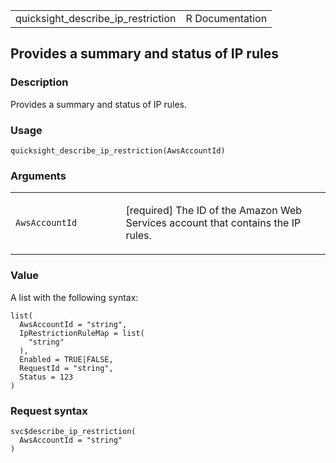 <table style="width: 100%;">
<tbody>
<tr class="odd">
<td>quicksight_describe_ip_restriction</td>
<td style="text-align: right;">R Documentation</td>
</tr>
</tbody>
</table>

## Provides a summary and status of IP rules

### Description

Provides a summary and status of IP rules.

### Usage

    quicksight_describe_ip_restriction(AwsAccountId)

### Arguments

<table>
<colgroup>
<col style="width: 35%" />
<col style="width: 65%" />
</colgroup>
<tbody>
<tr class="odd">
<td><code
id="quicksight_describe_ip_restriction_:_AwsAccountId">AwsAccountId</code></td>
<td><p>[required] The ID of the Amazon Web Services account that
contains the IP rules.</p></td>
</tr>
</tbody>
</table>

### Value

A list with the following syntax:

    list(
      AwsAccountId = "string",
      IpRestrictionRuleMap = list(
        "string"
      ),
      Enabled = TRUE|FALSE,
      RequestId = "string",
      Status = 123
    )

### Request syntax

    svc$describe_ip_restriction(
      AwsAccountId = "string"
    )
